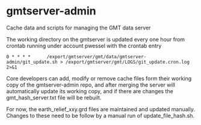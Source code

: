 # gmtserver-admin

Cache data and scripts for managing the GMT data server

The working directory on the gmtserver is updated every one hour
from crontab running under account pwessel with the crontab entry

```
0 * * * *      /export/gmtserver/gmt/data/gmtserver-admin/git_update.sh > /export/gmtserver/gmt/LOGS/git_update.cron.log 2>&1
```

Core developers can add, modify or remove cache files form their working copy
of the gmtserver-admin repo, and after merging the server will automatically
update its working copy, and if there are changes the gmt_hash_server.txt file
will be rebuilt.

For now, the earth_relief_xxy.grd files are maintained and updated manually.
Changes to these need to be follow by a manual run of update_file_hash.sh.

